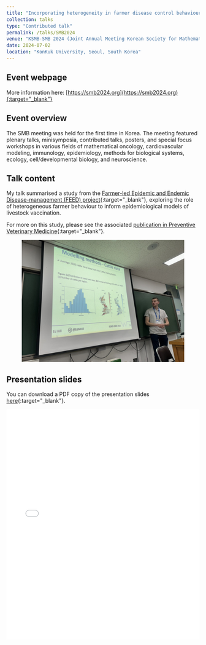 ```yaml
---
title: "Incorporating heterogeneity in farmer disease control behaviour into a livestock disease transmission model"
collection: talks
type: "Contributed talk"
permalink: /talks/SMB2024
venue: "KSMB-SMB 2024 (Joint Annual Meeting Korean Society for Mathematical Biology & Society for Mathematical Biology 2024)"
date: 2024-07-02
location: "KonKuk University, Seoul, South Korea"
---
```


## Event webpage

More information here: [https://smb2024.org](https://smb2024.org){:target="_blank"}

## Event overview
The SMB meeting was held for the first time in Korea. The meeting featured plenary talks, minisymposia, contributed talks, posters, and special focus workshops in various fields of mathematical oncology, cardiovascular modeling, immunology, epidemiology, methods for biological systems, ecology, cell/developmental biology, and neuroscience.

## Talk content
My talk summarised a study from the [Farmer-led Epidemic and Endemic Disease-management (FEED) project](https://feed.warwick.ac.uk){:target="_blank"}, exploring the role of heterogeneous farmer behaviour to inform epidemiological models of livestock vaccination.

For more on this study, please see the associated [publication in Preventive Veterinary Medicine](https://doi.org/10.1016/j.prevetmed.2023.106019){:target="_blank"}.

<figure>
  <img src="/images/TalkImages/SMB2024_talk_photo.jpeg" alt="Presenting photo"/>
</figure>

## Presentation slides
You can download a PDF copy of the presentation slides [here](/files/TalkSlides/EdHill_SMB2024_presentation.pdf){:target="_blank"}.
<iframe src="/files/TalkSlides/EdHill_SMB2024_presentation.pdf" width="100%" height="600" frameborder="no" border="0" marginwidth="0" marginheight="0"></iframe>